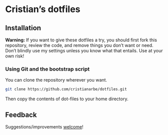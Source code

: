 # Cristian’s dotfiles

## Installation

**Warning:** If you want to give these dotfiles a try, you should first fork this repository, review the code, and remove things you don’t want or need. Don’t blindly use my settings unless you know what that entails. Use at your own risk!

### Using Git and the bootstrap script

You can clone the repository wherever you want.

```bash
git clone https://github.com/cristianarbe/dotfiles.git
```

Then copy the contents of dot-files to your home directory.

## Feedback

Suggestions/improvements
[welcome](https://github.com/cristianarbe/dotfiles/issues)!
